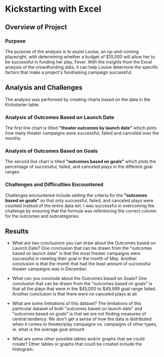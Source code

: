 # Kickstarting with Excel

## Overview of Project

### Purpose
The purpose of the analysis is to assist Louise, an up-and-coming playwright, with determining whether a budget of $10,000 will allow her to be successful in funding her play, Fever. With the insights from the Excel analysis of the crowdfunding data, it can help Louise determine the specific factors that make a project's fundraising campaign successful. 

## Analysis and Challenges
The analysis was performed by creating charts based on the data in the Kickstarter table.

### Analysis of Outcomes Based on Launch Date
The first line chart is titled **"theater outcomes by launch date"** which plots how many theater campaigns were successful, failed and canceled over the months.

### Analysis of Outcomes Based on Goals
The second line chart is titled **"outcomes based on goals"** which plots the percentage of successful, failed, and canceled plays in the different goal ranges.

### Challenges and Difficulties Encountered
Challenges encountered include setting the criteria for the **"outcomes based on goals"** so that only successful, failed, and canceled plays were counted instead of the entire data set. I was successful in overcoming the challenge by ensuring that the formula was referencing the correct column for the outcomes and subcategories. 

## Results

- What are two conclusions you can draw about the Outcomes based on Launch Date?
One conclusion that can be drawn from the "outcomes based on launch date" is that the most theater campaigns were successful in meeting their goal in the month of May.
Another conclusion is that the month that had the least amount of successful theater campaigns was in December.

- What can you conclude about the Outcomes based on Goals?
One conclusion that can be drawn from the "outcomes based on goals" is that all the plays that were in the $45,000 to $49,999 goal range failed.
Another conclusion is that there were no canceled plays at all.

- What are some limitations of this dataset?
The limitations of this particular dataset of both "outcomes based on launch date" and "outcomes based on goals" is that we are not finding measures of central tendency. We don't get a sense of how the data is distributed when it comes to theater/play campaigns vs. campaigns of other types, ie. what is the average goal amount 

- What are some other possible tables and/or graphs that we could create?
Other tables or graphs that could be created include the histogram.

